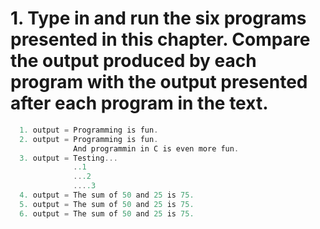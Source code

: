 # 1. Type in and run the six programs presented in this chapter. Compare the output produced by each program with the output presented after each program in the text.

```C
  1. output = Programming is fun.
  2. output = Programming is fun.
              And programmin in C is even more fun.
  3. output = Testing...
              ..1
              ...2
              ....3
  4. output = The sum of 50 and 25 is 75.
  5. output = The sum of 50 and 25 is 75.
  6. output = The sum of 50 and 25 is 75.
```